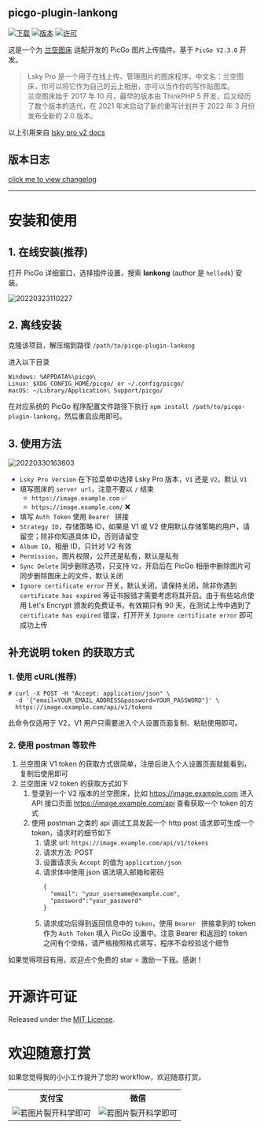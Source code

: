 ## picgo-plugin-lankong

[![下载](https://img.shields.io/npm/dm/picgo-plugin-lankong.svg?color=brightgreen)](https://npmcharts.com/compare/picgo-plugin-lankong?minimal=true)
[![版本](https://img.shields.io/npm/v/picgo-plugin-lankong.svg?color=brightgreen)](https://www.npmjs.com/package/picgo-plugin-lankong)
[![许可](https://img.shields.io/badge/license-mit-brightgreen.svg)](https://github.com/hellodk34/picgo-plugin-lankong/blob/master/License)

这是一个为 [兰空图床](https://github.com/lsky-org/lsky-pro) 适配开发的 PicGo 图片上传插件。基于 `PicGo V2.3.0` 开发。

> Lsky Pro 是一个用于在线上传、管理图片的图床程序，中文名：兰空图床，你可以将它作为自己的云上相册，亦可以当作你的写作贴图库。  
> 兰空图床始于 2017 年 10 月，最早的版本由 ThinkPHP 5 开发，后又经历了数个版本的迭代，在 2021 年末启动了新的重写计划并于 2022 年 3 月份发布全新的 2.0 版本。

以上引用来自 [lsky pro v2 docs](https://docs.lsky.pro/docs/v2/)

## 版本日志

[click me to view changelog](./changelog.md)

---

# 安装和使用

## 1. 在线安装(**推荐**)

打开 PicGo 详细窗口，选择插件设置，搜索 **lankong** (author 是 `hellodk`) 安装。

![20220323110227](https://img.github.luxe/2022/9383b937aef0b.png)

## 2. 离线安装

克隆该项目，解压缩到路径 `/path/to/picgo-plugin-lankong`

进入以下目录

```
Windows: %APPDATA%\picgo\
Linux: $XDG_CONFIG_HOME/picgo/ or ~/.config/picgo/
macOS: ~/Library/Application\ Support/picgo/
```

在对应系统的 PicGo 程序配置文件路径下执行 `npm install /path/to/picgo-plugin-lankong`，然后重启应用即可。

## 3. 使用方法

![20220330163603](https://img.github.luxe/2022/29d1b7c6bacb6.png)

- `Lsky Pro Version` 在下拉菜单中选择 Lsky Pro 版本，`V1` 还是 `V2`，默认 `V1`
- 填写图床的 `server url`，注意不要以 `/` 结束
  - `https://image.example.com` ✅️
  - `https://image.example.com/` ❌️
- 填写 `Auth Token` 使用 `Bearer ` 拼接
- `Strategy ID`，存储策略 ID，如果是 V1 或 V2 使用默认存储策略的用户，请留空；除非你知道具体 ID，否则请留空
- `Album ID`，相册 ID，只针对 V2 有效
- `Permission`，图片权限，公开还是私有，默认是私有
- `Sync Delete` 同步删除选项，只支持 `V2`，开启后在 PicGo 相册中删除图片可同步删除图床上的文件，默认关闭
- `Ignore certificate error` 开关，默认关闭，请保持关闭，除非你遇到 `certificate has expired` 等证书报错才需要考虑将其开启。由于有些站点使用 Let's Encrypt 颁发的免费证书，有效期只有 90 天，在测试上传中遇到了 `certificate has expired` 错误，打开开关 `Ignore certificate error` 即可成功上传

## 补充说明 token 的获取方式

### 1. 使用 cURL(**推荐**)

```
# curl -X POST -H "Accept: application/json" \
  -d '{"email=YOUR_EMAIL_ADDRESS&password=YOUR_PASSWORD"}' \
  https://image.example.com/api/v1/tokens
```

此命令仅适用于 V2，V1 用户只需要进入个人设置页面复制、粘贴使用即可。

### 2. 使用 postman 等软件

1. 兰空图床 V1 token 的获取方式很简单，注册后进入个人设置页面就能看到，复制后使用即可
2. 兰空图床 V2 token 的获取方式如下
   1. 登录到一个 V2 版本的兰空图床，比如 https://image.example.com 进入 API 接口页面 https://image.example.com/api 查看获取一个 token 的方式
   2. 使用 postman 之类的 api 调试工具发起一个 http post 请求即可生成一个 token，请求时的细节如下
      1. 请求 url: `https://image.example.com/api/v1/tokens`
      2. 请求方法: POST
      3. 设置请求头 `Accept` 的值为 `application/json`
      4. 请求体中使用 json 语法填入邮箱和密码
          ```
          {
            "email": "your_username@example.com",
            "password":"your_password"
          }
          ```
      5. 请求成功后得到返回信息中的 `token`，使用 `Bearer ` 拼接拿到的 token 作为 `Auth Token` 填入 PicGo 设置中。注意 Bearer 和返回的 token 之间有个空格，请严格按照格式填写，程序不会校验这个细节

如果觉得项目有用，欢迎点个免费的 star ⭐️️ 激励一下我。感谢！

# 开源许可证

Released under the [MIT License](https://github.com/hellodk34/picgo-plugin-lankong/blob/main/License).

# 欢迎随意打赏

如果您觉得我的小小工作提升了您的 workflow，欢迎随意打赏。

<table width="100%">
    <tr>
        <th>支付宝</th>
        <th>微信</th>
    </tr>
    <tr>
        <td><img alt="若图片裂开科学即可" src="https://image.940304.xyz/i/2022/08/01/62e7eca140b2d.jpg"></td>
        <td><img alt="若图片裂开科学即可" src="https://image.940304.xyz/i/2022/08/01/62e7eccc38702.jpg"></td>
    </tr>
</table>

